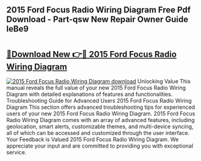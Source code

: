 ## 2015 Ford Focus Radio Wiring Diagram Free Pdf Download - Part-qsw New Repair Owner Guide leBe9

# <h2><a href="http://dfmz7rw.blite.top/?on=2015+Ford+Focus+Radio+Wiring+Diagram">🔗Download New 👉🔴 2015 Ford Focus Radio Wiring Diagram</a></h2>

[![2015 Ford Focus Radio Wiring Diagram download](https://i.imgur.com/lujVjoI.png)](http://dfmz7rw.blite.top/?on=2015+Ford+Focus+Radio+Wiring+Diagram)
Unlocking Value This manual reveals the full value of your new 2015 Ford Focus Radio Wiring Diagram with detailed explanations of features and functionalities. Troubleshooting Guide for Advanced Users 2015 Ford Focus Radio Wiring Diagram This section offers advanced troubleshooting tips for experienced users of your new 2015 Ford Focus Radio Wiring Diagram. 2015 Ford Focus Radio Wiring Diagram comes with an array of advanced features, including geolocation, smart alerts, customizable themes, and multi-device syncing, all of which can be accessed and customized through the user interface. Your Feedback is Valued 2015 Ford Focus Radio Wiring Diagram. We appreciate your input and are committed to providing you with exceptional service.
